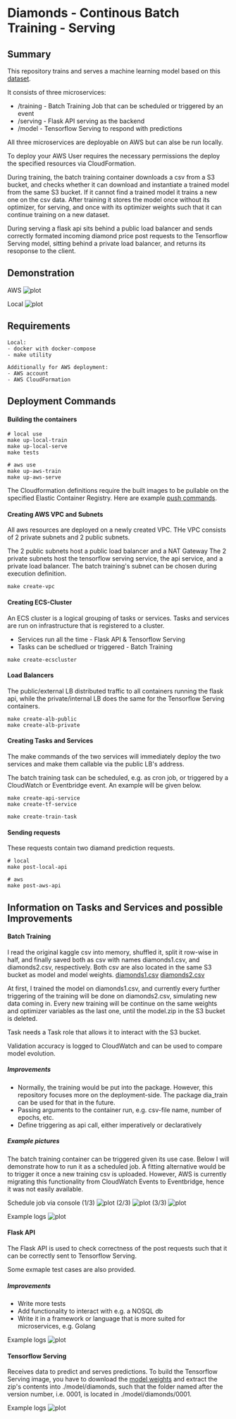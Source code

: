 # Diamonds - Continous Batch Training - Serving

## Summary
This repository trains and serves a machine learning model based on this [dataset](https://www.kaggle.com/shivam2503/diamonds).

It consists of three microservices:
- /training - Batch Training Job that can be scheduled or triggered by an event
- /serving - Flask API serving as the backend
- /model - Tensorflow Serving to respond with predictions

All three microservices are deployable on AWS but can alse be run locally.

To deploy your AWS User requires the necessary permissions the deploy the specified resources via CloudFormation.

During training, the batch training container downloads a csv from a S3 bucket, and checks whether it can download and instantiate a trained model from the same S3 bucket. If it cannot find a trained model it trains a new one on the csv data.
After training it stores the model once without its optimizer, for serving, and once with its optimizer weights such that it can continue training on a new dataset. 

During serving a flask api sits behind a public load balancer and sends correctly formated incoming diamond price post requests to the Tensorflow Serving model, sitting behind a private load balancer, and returns its resoponse to the client.

## Demonstration
AWS
![plot](./demo-aws.png)

Local
![plot](./demo-local.png)

## Requirements

    Local:
    - docker with docker-compose
    - make utility

    Additionally for AWS deployment:
    - AWS account
    - AWS CloudFormation

## Deployment Commands

#### Building the containers
```
# local use
make up-local-train
make up-local-serve
make tests

# aws use
make up-aws-train
make up-aws-serve
```

The Cloudformation definitions require the built images to be pullable on the specified Elastic Container Registry.
Here are example [push commands](https://docs.aws.amazon.com/AmazonECR/latest/userguide/docker-push-ecr-image.html).

#### Creating AWS VPC and Subnets
All aws resources are deployed on a newly created VPC.
THe VPC consists of 2 private subnets and 2 public subnets.

The 2 public subnets host a public load balancer and a NAT Gateway
The 2 private subnets host the tensorflow serving service, the api service, and a private load balancer.
The batch training's subnet can be chosen during execution definition.

```
make create-vpc
```

#### Creating ECS-Cluster
An ECS cluster is a logical grouping of tasks or services. Tasks and services are run on infrastructure that is registered to a cluster.

- Services run all the time - Flask API & Tensorflow Serving
- Tasks can be schedlued or triggered - Batch Training

```
make create-ecscluster
```

#### Load Balancers
The public/external LB distributed traffic to all containers running the flask api, while the private/internal LB does the same for the Tensorflow Serving containers.

```
make create-alb-public
make create-alb-private
```

#### Creating Tasks and Services
The make commands of the two services will immediately deploy the two services and make them callable via the public LB's address.

The batch training task can be scheduled, e.g. as cron job, or  triggered by a CloudWatch or Eventbridge event.
An example will be given below.

```
make create-api-service
make create-tf-service

make create-train-task
```

#### Sending requests
These requests contain two diamand prediction requests.
```
# local
make post-local-api

# aws
make post-aws-api
```

## Information on Tasks and Services and possible Improvements

#### Batch Training

I read the original kaggle csv into memory, shuffled it, split it row-wise in half, and finally saved both as csv with names diamonds1.csv, and diamonds2.csv, respectively.
Both csv are also located in the same S3 bucket as model and model weights.
[diamonds1.csv](https://diamonds-ml-project.s3.us-east-2.amazonaws.com/diamonds1.csv)
[diamonds2.csv](https://diamonds-ml-project.s3.us-east-2.amazonaws.com/diamonds2.csv)

At first, I trained the model on diamonds1.csv, and currently every further triggering of the training will be done on diamonds2.csv, simulating new data coming in.
Every new training will be continue on the same weights and optimizer variables as the last one, until the model.zip in the S3 bucket is deleted.

Task needs a Task role that allows it to interact with the S3 bucket.

Validation accuracy is logged to CloudWatch and can be used to compare model evolution.

##### Improvements

- Normally, the training would be put into the package. However, this repository focuses more on the deployment-side. The package dia_train can be used for that in the future.
- Passing arguments to the container run, e.g. csv-file name, number of epochs, etc.
- Define triggering as api call, either imperatively or declaratively

##### Example pictures
The batch training container can be triggered given its use case.
Below I will demonstrate how to run it as a scheduled job.
A fitting alternative would be to trigger it once a new training csv is uploaded.
However, AWS is currently migrating this functionality from CloudWatch Events to Eventbridge, hence it was not easily available.

Schedule job via console
(1/3)
![plot](./schedule-batch-1.png)
(2/3)
![plot](./schedule-batch-2.png)
(3/3)
![plot](./schedule-batch-3.png)

Example logs
![plot](./batch-train-logs.png)

#### Flask API

The Flask API is used to check correctness of the post requests such that it can be correctly sent to Tensorflow Serving.

Some exmaple test cases are also provided.

##### Improvements
- Write more tests
- Add functionality to interact with e.g. a NOSQL db
- Write it in a framework or language that is more suited for microservices, e.g. Golang

Example logs
![plot](./flask-api-logs.png)

#### Tensorflow Serving

Receives data to predict and serves predictions.
To build the Tensorflow Serving image, you have to download the [model weights](https://diamonds-ml-project.s3.us-east-2.amazonaws.com/weights.zip) and extract the zip's contents into ./model/diamonds, such that the folder named after the version number, i.e. 0001, is located in ./model/diamonds/0001.

Example logs
![plot](./tf-serve-logs.png)
